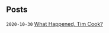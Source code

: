<link rel="canonical" href="http://bk-teal.com/"/>
<script>
  alert(hi!);
 </script>

## Posts


`2020-10-30` [What Happened, Tim Cook?](/w/timcook) 
